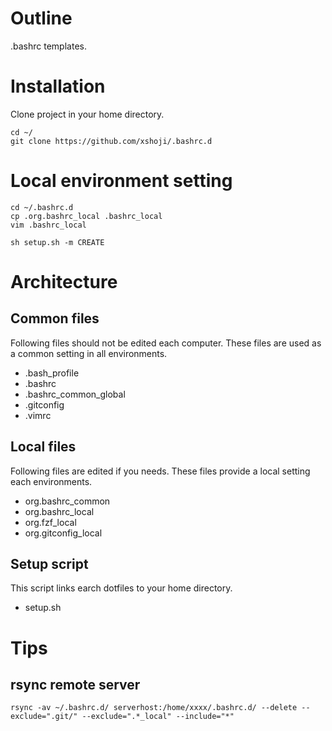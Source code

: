 # Outline

.bashrc templates.

# Installation

Clone project in your home directory.

```
cd ~/
git clone https://github.com/xshoji/.bashrc.d
```

# Local environment setting

```
cd ~/.bashrc.d
cp .org.bashrc_local .bashrc_local
vim .bashrc_local

sh setup.sh -m CREATE
```

# Architecture

## Common files

Following files should not be edited each computer.
These files are used as a common setting in all environments.

 - .bash_profile
 - .bashrc
 - .bashrc_common_global
 - .gitconfig
 - .vimrc

## Local files

Following files are edited if you needs.
These files provide a local setting each environments.

 - org.bashrc_common
 - org.bashrc_local
 - org.fzf_local
 - org.gitconfig_local

## Setup script

This script links earch dotfiles to your home directory.

 - setup.sh

# Tips

## rsync remote server

```
rsync -av ~/.bashrc.d/ serverhost:/home/xxxx/.bashrc.d/ --delete --exclude=".git/" --exclude=".*_local" --include="*"
```